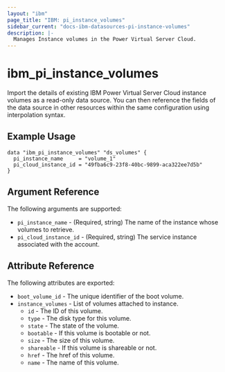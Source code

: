 ```yaml
---
layout: "ibm"
page_title: "IBM: pi_instance_volumes"
sidebar_current: "docs-ibm-datasources-pi-instance-volumes"
description: |-
  Manages Instance volumes in the Power Virtual Server Cloud.
---
```


# ibm\_pi_instance_volumes

Import the details of existing IBM Power Virtual Server Cloud instance volumes as a read-only data source. You can then reference the fields of the data source in other resources within the same configuration using interpolation syntax.

## Example Usage

```hcl
data "ibm_pi_instance_volumes" "ds_volumes" {
  pi_instance_name     = "volume_1"
  pi_cloud_instance_id = "49fba6c9-23f8-40bc-9899-aca322ee7d5b"
}
```

## Argument Reference

The following arguments are supported:

* `pi_instance_name` - (Required, string) The name of the instance whose volumes to retrieve.
* `pi_cloud_instance_id` - (Required, string) The service instance associated with the account.

## Attribute Reference

The following attributes are exported:
* `boot_volume_id` - The unique identifier of the boot volume.
* `instance_volumes` - List of volumes attached to instance.
  * `id` - The ID of this volume.
  * `type` - The disk type for this volume.
  * `state` - The state of the volume.
  * `bootable` - If this volume is bootable or not.
  * `size` - The size of this volume.
  * `shareable` - If this volume is shareable or not.
  * `href` - The href of this volume.
  * `name` - The name of this volume.
